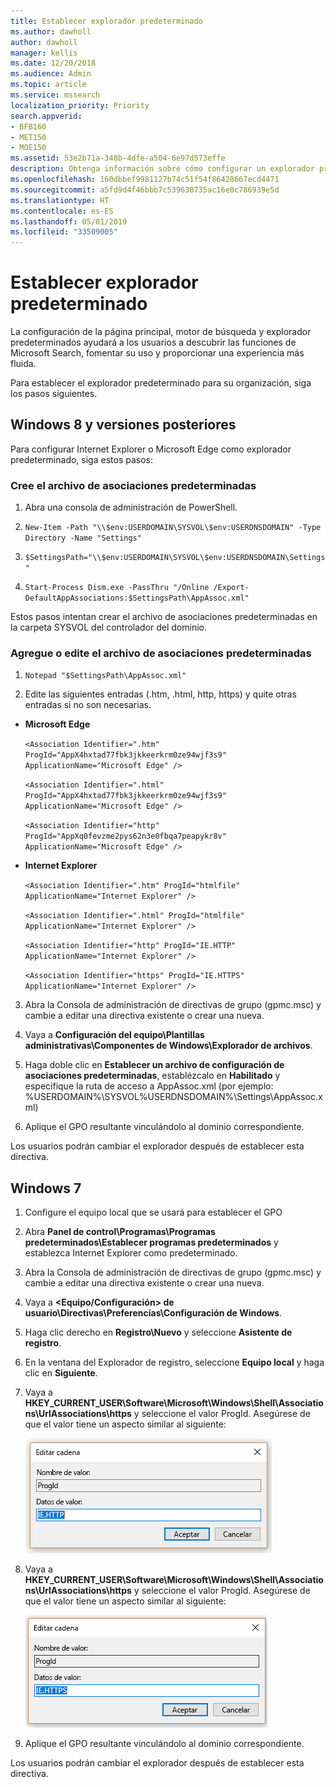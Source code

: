 ```yaml
---
title: Establecer explorador predeterminado
ms.author: dawholl
author: dawholl
manager: kellis
ms.date: 12/20/2018
ms.audience: Admin
ms.topic: article
ms.service: mssearch
localization_priority: Priority
search.appverid:
- BFB160
- MET150
- MOE150
ms.assetid: 53e2b71a-348b-4dfe-a504-6e97d573effe
description: Obtenga información sobre cómo configurar un explorador predeterminado para su empresa con Microsoft Search.
ms.openlocfilehash: 160dbbef9981127b74c51f54f86428667ecd4471
ms.sourcegitcommit: a5fd9d4f46bbb7c539630735ac16e0c786939e5d
ms.translationtype: HT
ms.contentlocale: es-ES
ms.lasthandoff: 05/01/2019
ms.locfileid: "33509005"
---
```

# <a name="set-default-browser"></a>Establecer explorador predeterminado

La configuración de la página principal, motor de búsqueda y explorador predeterminados ayudará a los usuarios a descubrir las funciones de Microsoft Search, fomentar su uso y proporcionar una experiencia más fluida.
  
Para establecer el explorador predeterminado para su organización, siga los pasos siguientes.
  
## <a name="windows-8-and-above"></a>Windows 8 y versiones posteriores

Para configurar Internet Explorer o Microsoft Edge como explorador predeterminado, siga estos pasos:
  
### <a name="create-default-associations-file"></a>Cree el archivo de asociaciones predeterminadas

1. Abra una consola de administración de PowerShell.
    
2.  `New-Item -Path "\\$env:USERDOMAIN\SYSVOL\$env:USERDNSDOMAIN" -Type Directory -Name "Settings"`
    
3.  `$SettingsPath="\\$env:USERDOMAIN\SYSVOL\$env:USERDNSDOMAIN\Settings"`
    
4.  `Start-Process Dism.exe -PassThru "/Online /Export-DefaultAppAssociations:$SettingsPath\AppAssoc.xml"`
    
Estos pasos intentan crear el archivo de asociaciones predeterminadas en la carpeta SYSVOL del controlador del dominio.
  
### <a name="add-or-edit-the-default-associations-file"></a>Agregue o edite el archivo de asociaciones predeterminadas

1. `Notepad "$SettingsPath\AppAssoc.xml"`
    
2. Edite las siguientes entradas (.htm, .html, http, https) y quite otras entradas si no son necesarias.
    
  - **Microsoft Edge**
    
     `<Association Identifier=".htm" ProgId="AppX4hxtad77fbk3jkkeerkrm0ze94wjf3s9" ApplicationName="Microsoft Edge" />`
  
     `<Association Identifier=".html" ProgId="AppX4hxtad77fbk3jkkeerkrm0ze94wjf3s9" ApplicationName="Microsoft Edge" />`
  
     `<Association Identifier="http" ProgId="AppXq0fevzme2pys62n3e0fbqa7peapykr8v" ApplicationName="Microsoft Edge" />`
    
  - **Internet Explorer**
    
     `<Association Identifier=".htm" ProgId="htmlfile" ApplicationName="Internet Explorer" />`
  
     `<Association Identifier=".html" ProgId="htmlfile" ApplicationName="Internet Explorer" />`
  
     `<Association Identifier="http" ProgId="IE.HTTP" ApplicationName="Internet Explorer" />`
  
     `<Association Identifier="https" ProgId="IE.HTTPS" ApplicationName="Internet Explorer" />`
    
3. Abra la Consola de administración de directivas de grupo (gpmc.msc) y cambie a editar una directiva existente o crear una nueva.
    
1. Vaya a **Configuración del equipo\Plantillas administrativas\Componentes de Windows\Explorador de archivos**.
    
2. Haga doble clic en **Establecer un archivo de configuración de asociaciones predeterminadas**, establézcalo en **Habilitado** y especifique la ruta de acceso a AppAssoc.xml (por ejemplo: %USERDOMAIN%\SYSVOL\%USERDNSDOMAIN%\Settings\AppAssoc.xml)
    
4. Aplique el GPO resultante vinculándolo al dominio correspondiente.
    
Los usuarios podrán cambiar el explorador después de establecer esta directiva.
  
## <a name="windows-7"></a>Windows 7

1. Configure el equipo local que se usará para establecer el GPO
    
1. Abra **Panel de control\Programas\Programas predeterminados\Establecer programas predeterminados** y establezca Internet Explorer como predeterminado. 
    
2. Abra la Consola de administración de directivas de grupo (gpmc.msc) y cambie a editar una directiva existente o crear una nueva.
    
1. Vaya a **\<Equipo/Configuración\> de usuario\Directivas\Preferencias\Configuración de Windows**.
    
2. Haga clic derecho en **Registro\Nuevo** y seleccione **Asistente de registro**.
    
3. En la ventana del Explorador de registro, seleccione **Equipo local** y haga clic en **Siguiente**.
    
4. Vaya a **HKEY_CURRENT_USER\Software\Microsoft\Windows\Shell\Associations\UrlAssociations\https** y seleccione el valor ProgId. Asegúrese de que el valor tiene un aspecto similar al siguiente: 
    
    ![Seleccione el valor ProgId en Editar cadena](media/f6173dcc-b898-4967-8c40-4b0fe411a92b.png)
  
5. Vaya a **HKEY_CURRENT_USER\Software\Microsoft\Windows\Shell\Associations\UrlAssociations\https** y seleccione el valor ProgId. Asegúrese de que el valor tiene un aspecto similar al siguiente: 
    
    ![Seleccione ProgId para HTTPS en Editar cadena](media/3519e13b-4fe7-4d15-946c-82fd50fc49bb.png)
  
3. Aplique el GPO resultante vinculándolo al dominio correspondiente.
    
Los usuarios podrán cambiar el explorador después de establecer esta directiva.